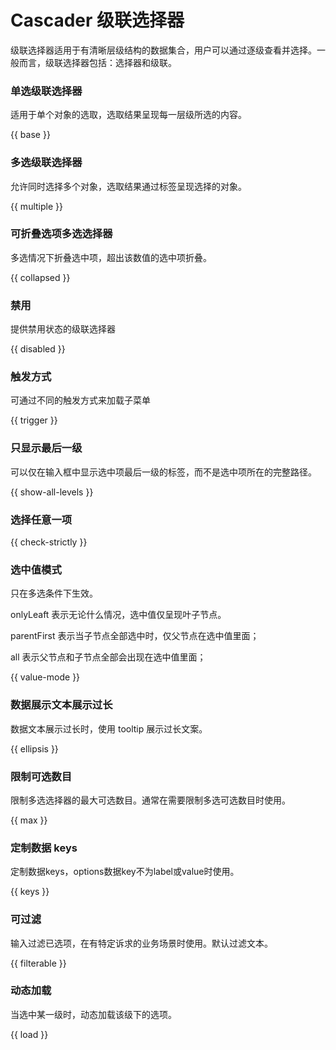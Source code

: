 # Cascader 级联选择器

级联选择器适用于有清晰层级结构的数据集合，用户可以通过逐级查看并选择。一般而言，级联选择器包括：选择器和级联。

### 单选级联选择器

适用于单个对象的选取，选取结果呈现每一层级所选的内容。

{{ base }}

### 多选级联选择器

允许同时选择多个对象，选取结果通过标签呈现选择的对象。

{{ multiple }}

### 可折叠选项多选选择器

多选情况下折叠选中项，超出该数值的选中项折叠。

{{ collapsed }}

### 禁用

提供禁用状态的级联选择器

{{ disabled }}

### 触发方式

可通过不同的触发方式来加载子菜单

{{ trigger }}

### 只显示最后一级

可以仅在输入框中显示选中项最后一级的标签，而不是选中项所在的完整路径。

{{ show-all-levels }}

### 选择任意一项

{{ check-strictly }}

### 选中值模式

只在多选条件下生效。

onlyLeaft 表示无论什么情况，选中值仅呈现叶子节点。

parentFirst 表示当子节点全部选中时，仅父节点在选中值里面；

all 表示父节点和子节点全部会出现在选中值里面；

{{ value-mode }}


### 数据展示文本展示过长

数据文本展示过长时，使用 tooltip 展示过长文案。

{{ ellipsis }}

### 限制可选数目

限制多选选择器的最大可选数目。通常在需要限制多选可选数目时使用。

{{ max }}

### 定制数据 keys

定制数据keys，options数据key不为label或value时使用。

{{ keys }}

### 可过滤

输入过滤已选项，在有特定诉求的业务场景时使用。默认过滤文本。

{{ filterable }}


### 动态加载

当选中某一级时，动态加载该级下的选项。

{{ load }}
